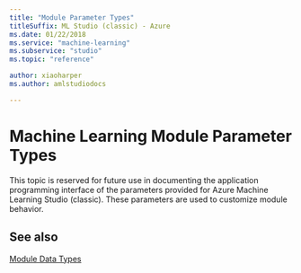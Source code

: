 ```yaml
---
title: "Module Parameter Types"
titleSuffix: ML Studio (classic) - Azure
ms.date: 01/22/2018
ms.service: "machine-learning"
ms.subservice: "studio"
ms.topic: "reference"

author: xiaoharper
ms.author: amlstudiodocs

---
```

# Machine Learning Module Parameter Types

This topic is reserved for future use in documenting the application programming interface of the parameters provided for Azure Machine Learning Studio (classic). These parameters are used to customize module  behavior.

## See also  
 [Module Data Types](machine-learning-module-data-types.md)
